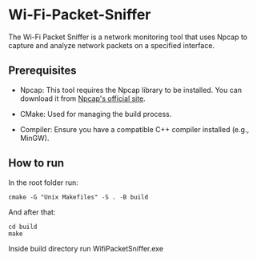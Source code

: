 # Wi-Fi-Packet-Sniffer

The Wi-Fi Packet Sniffer is a network monitoring tool that uses Npcap to capture and analyze network packets on a specified interface.

## Prerequisites

- Npcap: This tool requires the Npcap library to be installed. You can download it from [Npcap&apos;s official site](https://npcap.com/).

- CMake: Used for managing the build process.

- Compiler: Ensure you have a compatible C++ compiler installed (e.g., MinGW).

## How to run

In the root folder run:
```
cmake -G "Unix Makefiles" -S . -B build
```

And after that:
```
cd build
make
```

Inside build directory run WifiPacketSniffer.exe
